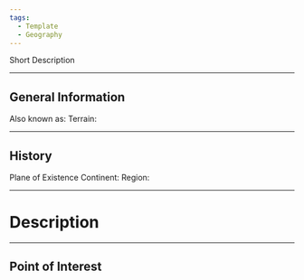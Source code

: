 ```yaml
---
tags:
  - Template
  - Geography
---
```

Short Description
***
## General Information
Also known as:
Terrain:
***
## History
Plane of Existence
Continent:
Region:
***
# Description
***
## Point of Interest